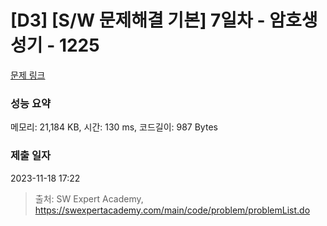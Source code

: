 # [D3] [S/W 문제해결 기본] 7일차 - 암호생성기 - 1225 

[문제 링크](https://swexpertacademy.com/main/code/problem/problemDetail.do?contestProbId=AV14uWl6AF0CFAYD) 

### 성능 요약

메모리: 21,184 KB, 시간: 130 ms, 코드길이: 987 Bytes

### 제출 일자

2023-11-18 17:22



> 출처: SW Expert Academy, https://swexpertacademy.com/main/code/problem/problemList.do